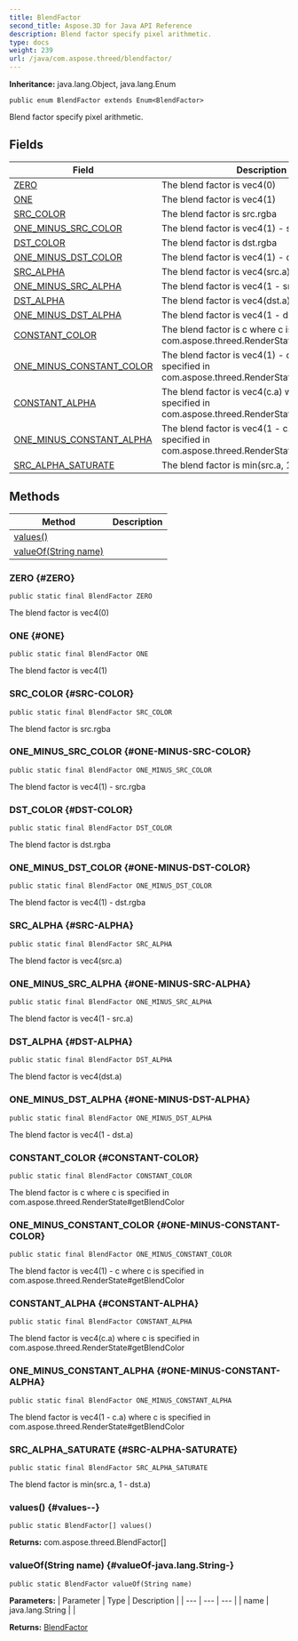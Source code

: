 ```yaml
---
title: BlendFactor
second_title: Aspose.3D for Java API Reference
description: Blend factor specify pixel arithmetic.
type: docs
weight: 239
url: /java/com.aspose.threed/blendfactor/
---
```


**Inheritance:**
java.lang.Object, java.lang.Enum
```
public enum BlendFactor extends Enum<BlendFactor>
```

Blend factor specify pixel arithmetic.
## Fields

| Field | Description |
| --- | --- |
| [ZERO](#ZERO) | The blend factor is vec4(0) |
| [ONE](#ONE) | The blend factor is vec4(1) |
| [SRC_COLOR](#SRC-COLOR) | The blend factor is src.rgba |
| [ONE_MINUS_SRC_COLOR](#ONE-MINUS-SRC-COLOR) | The blend factor is vec4(1) - src.rgba |
| [DST_COLOR](#DST-COLOR) | The blend factor is dst.rgba |
| [ONE_MINUS_DST_COLOR](#ONE-MINUS-DST-COLOR) | The blend factor is vec4(1) - dst.rgba |
| [SRC_ALPHA](#SRC-ALPHA) | The blend factor is vec4(src.a) |
| [ONE_MINUS_SRC_ALPHA](#ONE-MINUS-SRC-ALPHA) | The blend factor is vec4(1 - src.a) |
| [DST_ALPHA](#DST-ALPHA) | The blend factor is vec4(dst.a) |
| [ONE_MINUS_DST_ALPHA](#ONE-MINUS-DST-ALPHA) | The blend factor is vec4(1 - dst.a) |
| [CONSTANT_COLOR](#CONSTANT-COLOR) | The blend factor is c where c is specified in com.aspose.threed.RenderState\#getBlendColor |
| [ONE_MINUS_CONSTANT_COLOR](#ONE-MINUS-CONSTANT-COLOR) | The blend factor is vec4(1) - c where c is specified in com.aspose.threed.RenderState\#getBlendColor |
| [CONSTANT_ALPHA](#CONSTANT-ALPHA) | The blend factor is vec4(c.a) where c is specified in com.aspose.threed.RenderState\#getBlendColor |
| [ONE_MINUS_CONSTANT_ALPHA](#ONE-MINUS-CONSTANT-ALPHA) | The blend factor is vec4(1 - c.a) where c is specified in com.aspose.threed.RenderState\#getBlendColor |
| [SRC_ALPHA_SATURATE](#SRC-ALPHA-SATURATE) | The blend factor is min(src.a, 1 - dst.a) |
## Methods

| Method | Description |
| --- | --- |
| [values()](#values--) |  |
| [valueOf(String name)](#valueOf-java.lang.String-) |  |
### ZERO {#ZERO}
```
public static final BlendFactor ZERO
```


The blend factor is vec4(0)

### ONE {#ONE}
```
public static final BlendFactor ONE
```


The blend factor is vec4(1)

### SRC_COLOR {#SRC-COLOR}
```
public static final BlendFactor SRC_COLOR
```


The blend factor is src.rgba

### ONE_MINUS_SRC_COLOR {#ONE-MINUS-SRC-COLOR}
```
public static final BlendFactor ONE_MINUS_SRC_COLOR
```


The blend factor is vec4(1) - src.rgba

### DST_COLOR {#DST-COLOR}
```
public static final BlendFactor DST_COLOR
```


The blend factor is dst.rgba

### ONE_MINUS_DST_COLOR {#ONE-MINUS-DST-COLOR}
```
public static final BlendFactor ONE_MINUS_DST_COLOR
```


The blend factor is vec4(1) - dst.rgba

### SRC_ALPHA {#SRC-ALPHA}
```
public static final BlendFactor SRC_ALPHA
```


The blend factor is vec4(src.a)

### ONE_MINUS_SRC_ALPHA {#ONE-MINUS-SRC-ALPHA}
```
public static final BlendFactor ONE_MINUS_SRC_ALPHA
```


The blend factor is vec4(1 - src.a)

### DST_ALPHA {#DST-ALPHA}
```
public static final BlendFactor DST_ALPHA
```


The blend factor is vec4(dst.a)

### ONE_MINUS_DST_ALPHA {#ONE-MINUS-DST-ALPHA}
```
public static final BlendFactor ONE_MINUS_DST_ALPHA
```


The blend factor is vec4(1 - dst.a)

### CONSTANT_COLOR {#CONSTANT-COLOR}
```
public static final BlendFactor CONSTANT_COLOR
```


The blend factor is c where c is specified in com.aspose.threed.RenderState\#getBlendColor

### ONE_MINUS_CONSTANT_COLOR {#ONE-MINUS-CONSTANT-COLOR}
```
public static final BlendFactor ONE_MINUS_CONSTANT_COLOR
```


The blend factor is vec4(1) - c where c is specified in com.aspose.threed.RenderState\#getBlendColor

### CONSTANT_ALPHA {#CONSTANT-ALPHA}
```
public static final BlendFactor CONSTANT_ALPHA
```


The blend factor is vec4(c.a) where c is specified in com.aspose.threed.RenderState\#getBlendColor

### ONE_MINUS_CONSTANT_ALPHA {#ONE-MINUS-CONSTANT-ALPHA}
```
public static final BlendFactor ONE_MINUS_CONSTANT_ALPHA
```


The blend factor is vec4(1 - c.a) where c is specified in com.aspose.threed.RenderState\#getBlendColor

### SRC_ALPHA_SATURATE {#SRC-ALPHA-SATURATE}
```
public static final BlendFactor SRC_ALPHA_SATURATE
```


The blend factor is min(src.a, 1 - dst.a)

### values() {#values--}
```
public static BlendFactor[] values()
```




**Returns:**
com.aspose.threed.BlendFactor[]
### valueOf(String name) {#valueOf-java.lang.String-}
```
public static BlendFactor valueOf(String name)
```




**Parameters:**
| Parameter | Type | Description |
| --- | --- | --- |
| name | java.lang.String |  |

**Returns:**
[BlendFactor](../../com.aspose.threed/blendfactor)

